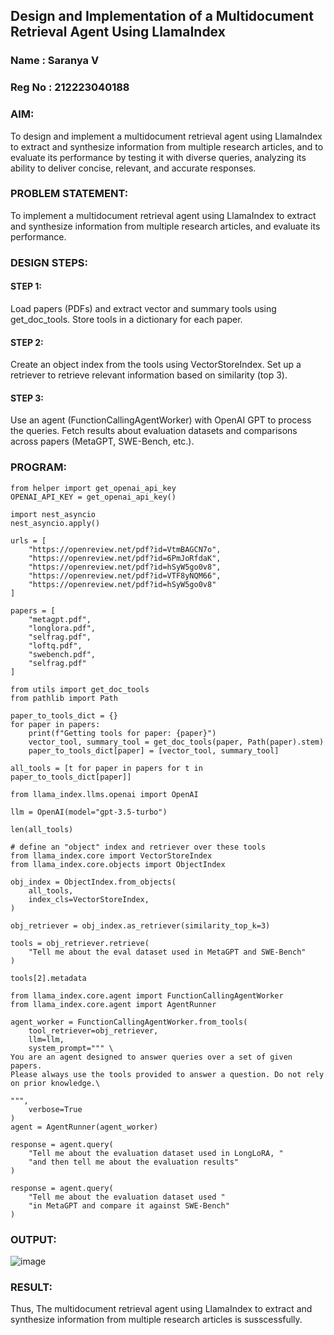 ## Design and Implementation of a Multidocument Retrieval Agent Using LlamaIndex
### Name : Saranya V
### Reg No : 212223040188
### AIM:
To design and implement a multidocument retrieval agent using LlamaIndex to extract and synthesize information from multiple research articles, and to evaluate its performance by testing it with diverse queries, analyzing its ability to deliver concise, relevant, and accurate responses.


### PROBLEM STATEMENT:
To implement a multidocument retrieval agent using LlamaIndex to extract and synthesize information from multiple research articles, and evaluate its performance.

### DESIGN STEPS:

#### STEP 1:
Load papers (PDFs) and extract vector and summary tools using get_doc_tools. Store tools in a dictionary for each paper.

#### STEP 2:
Create an object index from the tools using VectorStoreIndex. Set up a retriever to retrieve relevant information based on similarity (top 3).

#### STEP 3:
Use an agent (FunctionCallingAgentWorker) with OpenAI GPT to process the queries. Fetch results about evaluation datasets and comparisons across papers (MetaGPT, SWE-Bench, etc.).

### PROGRAM:
```
from helper import get_openai_api_key
OPENAI_API_KEY = get_openai_api_key()

import nest_asyncio
nest_asyncio.apply()

urls = [
    "https://openreview.net/pdf?id=VtmBAGCN7o",
    "https://openreview.net/pdf?id=6PmJoRfdaK",
    "https://openreview.net/pdf?id=hSyW5go0v8",
    "https://openreview.net/pdf?id=VTF8yNQM66",
    "https://openreview.net/pdf?id=hSyW5go0v8"
]

papers = [
    "metagpt.pdf",
    "longlora.pdf",
    "selfrag.pdf",
    "loftq.pdf",
    "swebench.pdf",
    "selfrag.pdf"
]

from utils import get_doc_tools
from pathlib import Path

paper_to_tools_dict = {}
for paper in papers:
    print(f"Getting tools for paper: {paper}")
    vector_tool, summary_tool = get_doc_tools(paper, Path(paper).stem)
    paper_to_tools_dict[paper] = [vector_tool, summary_tool]

all_tools = [t for paper in papers for t in paper_to_tools_dict[paper]]

from llama_index.llms.openai import OpenAI

llm = OpenAI(model="gpt-3.5-turbo")

len(all_tools)

# define an "object" index and retriever over these tools
from llama_index.core import VectorStoreIndex
from llama_index.core.objects import ObjectIndex

obj_index = ObjectIndex.from_objects(
    all_tools,
    index_cls=VectorStoreIndex,
)

obj_retriever = obj_index.as_retriever(similarity_top_k=3)

tools = obj_retriever.retrieve(
    "Tell me about the eval dataset used in MetaGPT and SWE-Bench"
)

tools[2].metadata

from llama_index.core.agent import FunctionCallingAgentWorker
from llama_index.core.agent import AgentRunner

agent_worker = FunctionCallingAgentWorker.from_tools(
    tool_retriever=obj_retriever,
    llm=llm, 
    system_prompt=""" \
You are an agent designed to answer queries over a set of given papers.
Please always use the tools provided to answer a question. Do not rely on prior knowledge.\

""",
    verbose=True
)
agent = AgentRunner(agent_worker)

response = agent.query(
    "Tell me about the evaluation dataset used in LongLoRA, "
    "and then tell me about the evaluation results"
)

response = agent.query(
    "Tell me about the evaluation dataset used "
    "in MetaGPT and compare it against SWE-Bench"
)
```

### OUTPUT:
![image](https://github.com/user-attachments/assets/42d4bbc7-b863-4d1b-bcae-914b251ba32c)

### RESULT:
Thus, The multidocument retrieval agent using LlamaIndex to extract and synthesize information from multiple research articles is susscessfully.
